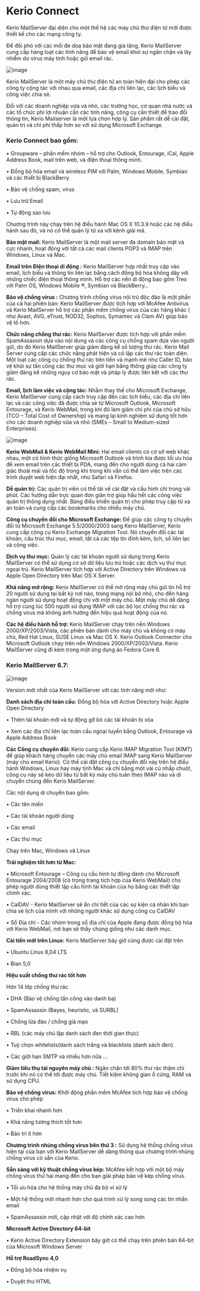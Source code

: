 # Kerio Connect

Kerio MailServer đại diện cho một thế hệ các máy chủ thư điện tử mới được thiết kế cho các mạng công ty. 

Để đối phó với các mối đe dọa bảo mật đang gia tăng, Kerio MailServer cung cấp hàng loạt các tính năng để bảo vệ email khỏi sự ngăn chặn và lây nhiễm do virus máy tính hoặc gửi email rác. 

![image](https://user-images.githubusercontent.com/111716161/191893416-1689d340-af7c-4ed1-a425-a7a53c43a622.png)

Kerio MailServer là một máy chủ thư điện tử an toàn hiện đại cho phép các công ty cộng tác với nhau qua email, các địa chỉ liên lạc, các lịch biểu và công việc chia sẻ. 

Đối với các doanh nghiệp vừa và nhỏ, các trường học, cơ quan nhà nước và các tổ chức phi lợi nhuận cần các tính năng, công cụ cần thiết để trao đổi thông tin, Kerio Mailserver là một lựa chọn hợp lý. Sản phẩm rất dễ cài đặt, quản trị và chi phí thấp hơn so với sử dụng Microsoft Exchange.

### Kerio Connect bao gồm:

• Groupware – phần mềm nhóm – hỗ trợ cho Outlook, Entourage, iCal, Apple Address Book, mail trên web, và điện thoại thông minh.

• Đồng bộ hóa email và wireless PIM với Palm, Windows Mobile, Symbian và các thiết bị BlackBerry

• Bảo vệ chống spam, virus

• Lưu trữ Email

• Tự động sao lưu

Chương trình này chạy trên hệ điều hành Mac OS X 10.3.9 hoặc các hệ điều hành sau đó, và nó có thể quản lý từ xa với kênh giải mã.

**Bảo mật mail:** Kerio MailServer là một mail server đa domain bảo mật và cực nhanh, hoạt động với tất cả các mail clients POP3 và IMAP trên Windows, Linux và Mac.

**Email trên Điện thoại di động :** Kerio MailServer hợp nhất truy cập vào email, lịch biểu và thông tin liên lạc bằng cách đồng bộ hóa không dây với những chiếc điện thoại thông minh. Hỗ trợ các nền di động bao gồm Treo với Palm OS, Windows Mobile ®, Symbian và BlackBerry…

**Bảo vệ chống virus :** Chương trình chống virus nội trú độc đáo là một phần của cả hai phiên bản: Kerio MailServer được tích hợp với McAfee Antivirus và Kerio MailServer hỗ trợ các phần mềm chống virus của các hãng khác ( như Avast, AVG, eTrust, NOD32, Sophos, Symantec và Clam AV) giúp bảo vệ tố hơn.

**Chức năng chống thư rác:** Kerio MailServer được tích hợp với phần mềm SpamAssassin dựa vào nội dung và các công cụ chống spam dựa vào người gửi, do đó Kerio MailServer giúp giảm đáng kể số lượng thư rác. Kerio Mail Server cung cấp các chức năng phát hiện và cô lập các thư rác toàn diện. Một loạt các công cụ chống thư rác tiên tiến và mạnh mẽ như Caller ID, bảo vệ khỏi sự tấn công các thư mục và giới hạn băng thông giúp các công ty giảm đáng kể những nguy cơ bảo mật và pháp lý được liên kết với các thư rác.

**Email, lịch làm việc và cộng tác:** Nhằm thay thế cho Microsoft Exchange, Kerio MailServer cung cấp cách truy cập đến các lịch biểu, các địa chỉ liên lạc và các công việc đã được chia sẻ từ Microsoft Outlook, Microsoft Entourage, và Kerio WebMail, trong khi đó làm giảm chi phí của chủ sở hữu (TCO – Total Cost of Ownership) và mang lại kinh nghiệm sử dụng tốt hơn cho các doanh nghiệp vừa và nhỏ (SMEs – Small to Medium-sized Enterprises).

![image](https://user-images.githubusercontent.com/111716161/191893494-1e91b7d1-c979-4b1d-9dd2-da233b7f2086.png)

**Kerio WebMail & Kerio WebMail Mini:** Hai email clients có cơ sở web khác nhau, một có hình thức giống Microsoft Outlook và trình kia được tối ưu hóa để xem email trên các thiết bị PDA, mang đến cho người dùng cả hai cảm giác thoải mái và tốc độ trong khi trong khi vẫn có thể làm việc trên các trình duyệt web hiện đại nhất, như Safari và Firefox.

**Dễ quản trị:** Các quản trị viên có thể tải về cài đặt và cấu hình chỉ trong vài phút. Các hướng dẫn trực quan đơn giản trợ giúp hầu hết các công việc quản trị thông dụng nhất. Bảng điều khiển quản trị cho phép truy cập từ xa an toàn và cung cấp các bookmarks cho nhiều máy chủ.

**Công cụ chuyển đổi cho Microsoft Exchange:** Để giúp các công ty chuyển đổi từ Microsoft Exchange 5.5/2000/2003 sang Kerio MailServer, Kerio cung cấp công cụ Kerio Exchange Migration Tool. Nó chuyển đổi các tài khoản, cấu trúc thư mục, email, tất cả các tệp tin đính kèm, lịch, sổ liên lạc và công việc.

**Dịch vụ thư mục:** Quản lý các tài khoản người sử dụng trong Kerio MailServer có thể sử dụng cơ sở dữ liệu lưu trú hoặc các dịch vụ thư mục ngoại trú. Kerio MailServer tích hợp với Active Directory trên Windows và Apple Open Directory trên Mac OS X Server.

**Khả năng mở rộng:** Kerio MailServer có thể mở rộng máy chủ gửi tin hỗ trợ 20 người sử dụng tại bất kỳ nơi nào, trong mạng nội bộ nhỏ, cho đến hàng ngàn người sử dụng hoạt động chỉ với một máy chủ. Một máy chủ dễ dàng hỗ trợ cùng lúc 500 người sử dụng IMAP với các bộ lọc chống thư rác và chống virus mà không ảnh hưởng đến hiệu quả hoạt động của nó.

**Các hệ điều hành hỗ trợ:** Kerio MailServer chạy trên nền Windows 2000/XP/2003/Vista, các phiên bản dành cho máy chủ và không có máy chủ, Red Hat Linux, SUSE Linux và Mac OS X. Kerio Outlook Connector cho Microsoft Outlook chạy trên nền Windows 2000/XP/2003/Vista. Kerio MailServer cũng đi kèm trong một ứng dụng ảo Fedora Core 6.

### Kerio MailServer 6.7:

![image](https://user-images.githubusercontent.com/111716161/191893381-22174f64-a456-4101-b979-a2efed90d49e.png)

Version mới nhất của Kerio MailServer với các tính năng mới như:

**Danh sách địa chỉ toàn cầu:** Đồng bộ hóa với Active Directory hoặc Apple Open Directory

• Thêm tài khoản mới và tự động gỡ bỏ các tài khoản bị xóa

• Xem các địa chỉ liên lạc toàn cầu ngoại tuyến bằng Outlook, Entourage và Apple Address Book

**Các Công cụ chuyển đổi:** Kerio cung cấp Kerio IMAP Migration Tool (KIMT) để giúp khách hàng chuyển các máy chủ email IMAP sang Kerio MailServer (máy chủ email Kerio). Có thể cài đặt công cụ chuyển đổi này trên hệ điều hành Windows, Linux hay máy tính Mac và chỉ bằng một vài cú nhấp chuột, công cụ này sẽ kéo dữ liệu từ bất kỳ máy chủ tuân theo IMAP nào và di chuyển chúng đến Kerio MailServer.

Các nội dụng di chuyển bao gồm:

• Các tên miền

• Các tài khoản người dùng

• Các email

• Các thư mục

Chạy trên Mac, Windows và Linux

**Trải nghiệm tốt hơn từ Mac:**

• Microsoft Entourage – Công cụ cấu hình tự động dành cho Microsoft Entourage 2004/2008 (có trong trang tích hợp của Kerio WebMail) cho phép người dùng thiết lập cấu hình tài khoản của họ bằng các thiết lập chính xác.

• CalDAV - Kerio MailServer sẽ ẩn chi tiết của các sự kiện cá nhân khi bạn chia sẻ lịch của mình với những người khác sử dụng công cụ CalDAV

• Sổ Địa chỉ - Các nhóm trong sổ địa chỉ của Apple đang được đồng bộ hóa với Kerio WebMail, nơi bạn sẽ thấy chúng giống như các danh mục.

**Cải tiến mới trên Linux:** Kerio MailServer bây giờ cũng được cài đặt trên

• Ubuntu Linux 8,04 LTS

• Bian 5,0

**Hiệu suất chống thư rác tốt hơn**

Hơn 14 lớp chống thư rác

• DHA (Bảo vệ chống tấn công vào danh bạ)

• SpamAssassin (Bayes, heuristic, và SURBL)

• Chống lừa đảo / chống giả mạo

• RBL (các máy chủ lập danh sách đen thời gian thực)

• Tuỳ chọn whitelists(danh sách trắng và blacklists (danh sách đen).

• Các giới hạn SMTP và nhiều hơn nữa ...

**Giảm tiêu thụ tài nguyên máy chủ :** Ngăn chặn tới 80% thư rác thậm chí trước khi nó có thể tới được máy chủ. Tiết kiệm không gian ổ cứng, RAM và sử dụng CPU.

**Bảo vệ chống virus:** Khởi động phần mềm McAfee tích hợp bảo vệ chống virus cho phép

• Triển khai nhanh hơn

• Khả năng tương thích tốt hơn

• Bảo trì ít hơn

**Chương trình nhúng chống virus bên thứ 3 :** Sử dụng hệ thống chống virus hiện tại của bạn với Kerio MailServer dễ dàng thông qua chương trình nhúng chống virus có sẵn của Kerio.

**Sẵn sàng với kỹ thuật chống virus kép:** McAfee kết hợp với một bộ máy chống virus thứ hai mang đến cho bạn giải pháp bảo vệ kép chống virus.

• Tối ưu hóa cho hệ thống máy chủ đa bộ vi xử lý

• Một hệ thống mới nhanh hơn cho quá trình xử lý song song các tin nhắn email

• SpamAssassin mới, cập nhật với độ chính xác cao hơn

**Microsoft Active Directory 64-bit**

• Kerio Active Directory Extension bây giờ có thể chạy trên phiên bản 64-bit của Microsoft Windows Server

**Hỗ trợ RoadSync 4,0**

• Đồng bộ hóa nhiệm vụ

• Duyệt thư HTML
